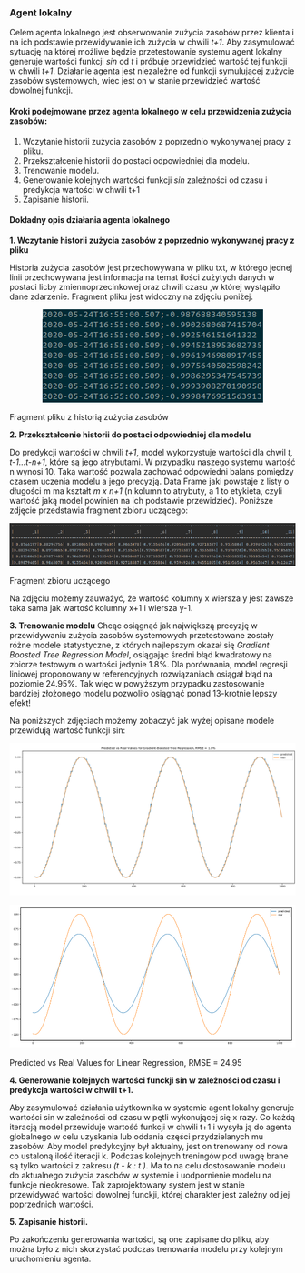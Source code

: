 ### Agent lokalny
Celem agenta lokalnego jest obserwowanie zużycia zasobów przez klienta i na ich podstawie przewidywanie ich zużycia w chwili *t+1*. Aby zasymulować sytuację na której możliwe będzie przetestowanie systemu agent lokalny generuje wartości funkcji *sin* od *t* i próbuje przewidzieć wartość tej funkcji w chwili *t+1*. Działanie agenta jest niezależne od funkcji symulującej zużycie zasobów systemowych, więc jest on w stanie przewidzieć wartość dowolnej funkcji.

#### Kroki podejmowane przez agenta lokalnego w celu przewidzenia zużycia zasobów:
1. Wczytanie historii zużycia zasobów z poprzednio wykonywanej pracy z pliku.
2. Przekształcenie historii do postaci odpowiedniej dla modelu.
3. Trenowanie modelu.
4. Generowanie kolejnych wartości funkcji *sin* zależności od czasu i predykcja wartości w chwili t+1
5. Zapisanie historii. 

#### Dokładny opis działania agenta lokalnego
**1. Wczytanie historii zużycia zasobów z poprzednio wykonywanej pracy z pliku**

Historia zużycia zasobów jest przechowywana w pliku txt, w którego jednej linii przechowywana jest informacja na temat ilości zużytych danych w postaci licby zmiennoprzecinkowej oraz chwili czasu ,w której wystąpiło dane zdarzenie. Fragment pliku jest widoczny na zdjęciu poniżej.

<p align="center">
  <img src = "./raport_koncowy_zdjecia/history_snapshot.png"/>
   <figcaption>Fragment pliku z historią zużycia zasobów</figcaption>
</p>

**2. Przekształcenie historii do postaci odpowiedniej dla modelu**

Do predykcji wartości w chwili *t+1*, model wykorzystuje wartości dla chwil *t, t-1...t-n+1*, które są jego atrybutami. W przypadku naszego systemu wartość n wynosi 10. Taka wartość pozwala zachować odpowiedni balans pomiędzy czasem uczenia modelu a jego precyzją. Data Frame jaki powstaje z listy o długości m ma kształt *m x n+1* (n kolumn to atrybuty, a 1 to etykieta, czyli wartość jaką model powinien na ich podstawie przewidzieć). Poniższe zdjęcie przedstawia fragment zbioru uczącego:
<p align="center">
  <img src = "./raport_koncowy_zdjecia/training_dataset_snapshot.png"/>
   <figcaption>Fragment zbioru uczącego</figcaption>
</p>

Na zdjęciu możemy zauważyć, że wartość kolumny x wiersza y jest zawsze taka sama jak wartość kolumny x+1 i wiersza y-1.

**3. Trenowanie modelu**
Chcąc osiągnąć jak największą precyzję w przewidywaniu zużycia zasobów systemowych przetestowane zostały różne modele statystyczne, z których najlepszym okazał się *Gradient Boosted Tree Regression Model*, osiągając średni błąd kwadratowy na zbiorze testowym o wartości jedynie 1.8%. Dla porównania, model regresji liniowej proponowany w referencyjnych rozwiązaniach 
osiągał błąd na poziomie 24.95%. Tak więc w powyższym przypadku zastosowanie bardziej złożonego modelu pozwoliło osiągnąć ponad 13-krotnie lepszy efekt! 

Na poniższych zdjęciach możemy zobaczyć jak wyżej opisane modele przewidują wartość funkcji sin:
<p align="center">
  <img src = "./raport_koncowy_zdjecia/real_predicted_rgb.png"/>
</p>

<p align="center">
  <img src = "./raport_koncowy_zdjecia/real_predicted_lnr.png"/>
   <figcaption>Predicted vs Real Values for Linear Regression, RMSE = 24.95</figcaption>
</p>

**4. Generowanie kolejnych wartości funckji sin w zależności od czasu i predykcja wartości w chwili t+1.**

Aby zasymulować działania użytkownika w systemie agent lokalny generuje wartości sin w zależności od czasu w pętli wykonującej się x razy. Co każdą iteracją model przewiduje wartość funkcji w chwili t+1 i wysyła ją do agenta globalnego w celu uzyskania lub oddania części przydzielanych mu zasobów. Aby model predykcyjny był aktualny, jest on trenowany od nowa co ustaloną ilość iteracji k. Podczas kolejnych treningów pod uwagę brane są tylko wartości z zakresu *(t - k : t )*. Ma to na celu dostosowanie modelu do aktualnego zużycia zasobów w systemie i uodpornienie modelu na funkcje nieokresowe. Tak zaprojektowany system jest w stanie przewidywać wartości dowolnej funckji, której charakter jest zależny od jej poprzednich wartości.  

**5. Zapisanie historii.**

Po zakończeniu generowania wartości, są one zapisane do pliku, aby można było z nich skorzystać podczas trenowania modelu przy kolejnym uruchomieniu agenta.
